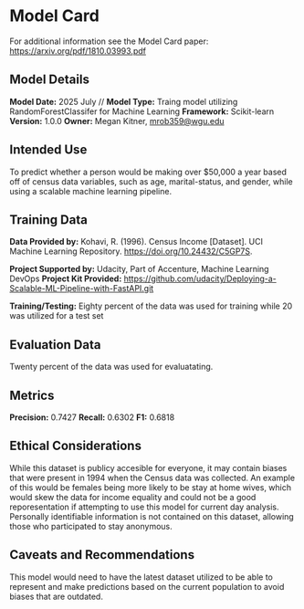 # Model Card

For additional information see the Model Card paper: https://arxiv.org/pdf/1810.03993.pdf

## Model Details
**Model Date:** 2025 July //
**Model Type:** Traing model utilizing RandomForestClassifer for Machine Learning
**Framework:** Scikit-learn
**Version:**  1.0.0
**Owner:** Megan Kitner, mrob359@wgu.edu

## Intended Use
To predict whether a person would be making over $50,000 a year based off of census data variables, such as age, marital-status, and gender, while using a scalable machine learning pipeline.

## Training Data
**Data Provided by:** 
Kohavi, R. (1996). Census Income [Dataset]. UCI Machine Learning Repository. https://doi.org/10.24432/C5GP7S.

**Project Supported by:** Udacity, Part of Accenture, Machine Learning DevOps
**Project Kit Provided:** https://github.com/udacity/Deploying-a-Scalable-ML-Pipeline-with-FastAPI.git

**Training/Testing:** Eighty percent of the data was used for training while 20 was utilized for a test set

## Evaluation Data
Twenty percent of the data was used for evaluatating.

## Metrics
**Precision:** 0.7427
**Recall:** 0.6302
**F1:** 0.6818

## Ethical Considerations
While this dataset is publicy accesible for everyone, it may contain biases that were present in 1994 when the Census data was collected. An example of this would be females being more likely to be stay at home wives, which would skew the data for income equality and could not be a good reporesentation if attempting to use this model for current day analysis. Personally identifiable information is not contained on this dataset, allowing those who participated to stay anonymous.  

## Caveats and Recommendations
This model would need to have the latest dataset utilized to be able to represent and make predictions based on the current population to avoid biases that are outdated. 
